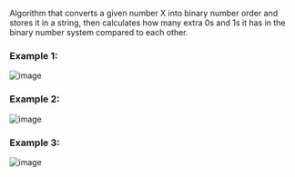 Algorithm that converts a given number X into binary number order and stores it in a string, then calculates how many extra 0s and 1s it has in the binary number system compared to each other.

### Example 1:
![image](https://user-images.githubusercontent.com/108831247/183106130-4b58a15e-daa6-47b4-b2a7-8732e7ca1bbd.png)

### Example 2:
![image](https://user-images.githubusercontent.com/108831247/183106173-0ebf59c4-0798-4788-9cb7-559fac5b27f9.png)

### Example 3:
![image](https://user-images.githubusercontent.com/108831247/183106275-ccc6f3d0-53bc-400b-8da4-66ab0d8db85e.png)


